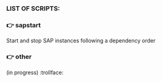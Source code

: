 
### **LIST OF SCRIPTS:**

### :point_right:   **sapstart**
Start and stop SAP instances following a dependency order

### :point_right:   **other**
(in progress) :trollface:
